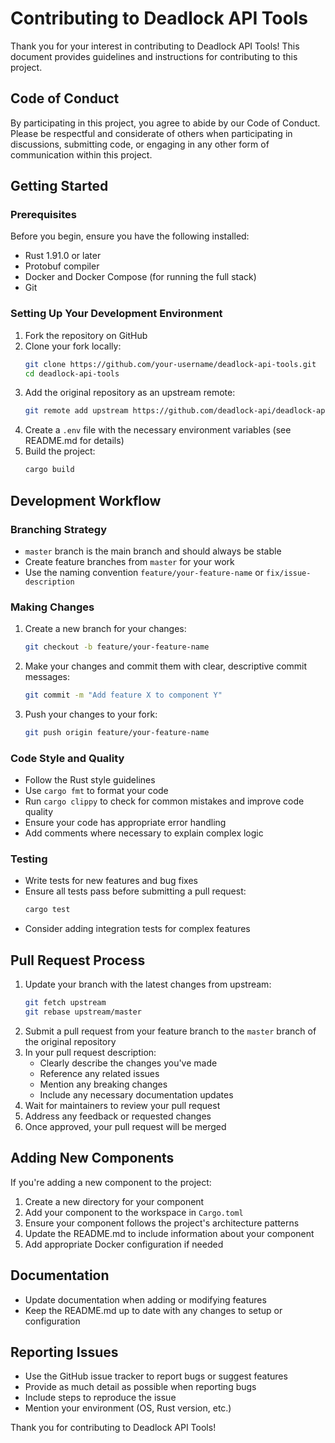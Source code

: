 # Contributing to Deadlock API Tools

Thank you for your interest in contributing to Deadlock API Tools! This document provides guidelines and instructions for contributing to this project.

## Code of Conduct

By participating in this project, you agree to abide by our Code of Conduct. Please be respectful and considerate of others when participating in discussions, submitting code, or engaging in any other form of communication within this project.

## Getting Started

### Prerequisites

Before you begin, ensure you have the following installed:
- Rust 1.91.0 or later
- Protobuf compiler
- Docker and Docker Compose (for running the full stack)
- Git

### Setting Up Your Development Environment

1. Fork the repository on GitHub
2. Clone your fork locally:
   ```bash
   git clone https://github.com/your-username/deadlock-api-tools.git
   cd deadlock-api-tools
   ```
3. Add the original repository as an upstream remote:
   ```bash
   git remote add upstream https://github.com/deadlock-api/deadlock-api-tools.git
   ```
4. Create a `.env` file with the necessary environment variables (see README.md for details)
5. Build the project:
   ```bash
   cargo build
   ```

## Development Workflow

### Branching Strategy

- `master` branch is the main branch and should always be stable
- Create feature branches from `master` for your work
- Use the naming convention `feature/your-feature-name` or `fix/issue-description`

### Making Changes

1. Create a new branch for your changes:
   ```bash
   git checkout -b feature/your-feature-name
   ```
2. Make your changes and commit them with clear, descriptive commit messages:
   ```bash
   git commit -m "Add feature X to component Y"
   ```
3. Push your changes to your fork:
   ```bash
   git push origin feature/your-feature-name
   ```

### Code Style and Quality

- Follow the Rust style guidelines
- Use `cargo fmt` to format your code
- Run `cargo clippy` to check for common mistakes and improve code quality
- Ensure your code has appropriate error handling
- Add comments where necessary to explain complex logic

### Testing

- Write tests for new features and bug fixes
- Ensure all tests pass before submitting a pull request:
  ```bash
  cargo test
  ```
- Consider adding integration tests for complex features

## Pull Request Process

1. Update your branch with the latest changes from upstream:
   ```bash
   git fetch upstream
   git rebase upstream/master
   ```
2. Submit a pull request from your feature branch to the `master` branch of the original repository
3. In your pull request description:
   - Clearly describe the changes you've made
   - Reference any related issues
   - Mention any breaking changes
   - Include any necessary documentation updates
4. Wait for maintainers to review your pull request
5. Address any feedback or requested changes
6. Once approved, your pull request will be merged

## Adding New Components

If you're adding a new component to the project:

1. Create a new directory for your component
2. Add your component to the workspace in `Cargo.toml`
3. Ensure your component follows the project's architecture patterns
4. Update the README.md to include information about your component
5. Add appropriate Docker configuration if needed

## Documentation

- Update documentation when adding or modifying features
- Keep the README.md up to date with any changes to setup or configuration

## Reporting Issues

- Use the GitHub issue tracker to report bugs or suggest features
- Provide as much detail as possible when reporting bugs
- Include steps to reproduce the issue
- Mention your environment (OS, Rust version, etc.)

Thank you for contributing to Deadlock API Tools!
